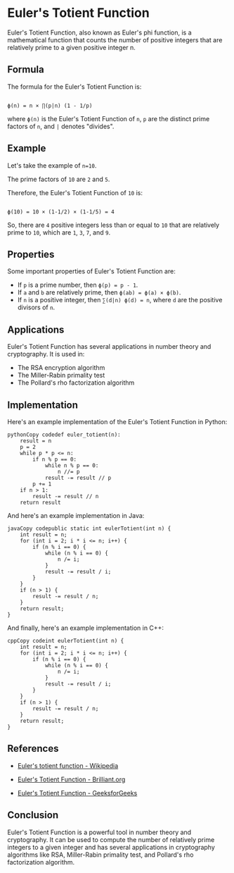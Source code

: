 # Euler's Totient Function

Euler's Totient Function, also known as Euler's phi function, is a mathematical function that counts the number of positive integers that are relatively prime to a given positive integer n.

## Formula

The formula for the Euler's Totient Function is:

```

ϕ(n) = n × ∏(p|n) (1 - 1/p)
```

where `ϕ(n)` is the Euler's Totient Function of `n`, `p` are the distinct prime factors of `n`, and `|` denotes "divides".

## Example

Let's take the example of `n=10`.

The prime factors of `10` are `2` and `5`.

Therefore, the Euler's Totient Function of `10` is:

```

ϕ(10) = 10 × (1-1/2) × (1-1/5) = 4
```

So, there are `4` positive integers less than or equal to `10` that are relatively prime to `10`, which are `1`, `3`, `7`, and `9`.

## Properties

Some important properties of Euler's Totient Function are:

- If `p` is a prime number, then `ϕ(p) = p - 1`.
- If `a` and `b` are relatively prime, then `ϕ(ab) = ϕ(a) × ϕ(b)`.
- If `n` is a positive integer, then `∑(d|n) ϕ(d) = n`, where `d` are the positive divisors of `n`.

## Applications

Euler's Totient Function has several applications in number theory and cryptography. It is used in:

- The RSA encryption algorithm
- The Miller-Rabin primality test
- The Pollard's rho factorization algorithm

## Implementation

Here's an example implementation of the Euler's Totient Function in Python:

```
pythonCopy codedef euler_totient(n):
    result = n
    p = 2
    while p * p <= n:
        if n % p == 0:
            while n % p == 0:
                n //= p
            result -= result // p
        p += 1
    if n > 1:
        result -= result // n
    return result
```

And here's an example implementation in Java:

```
javaCopy codepublic static int eulerTotient(int n) {
    int result = n;
    for (int i = 2; i * i <= n; i++) {
        if (n % i == 0) {
            while (n % i == 0) {
                n /= i;
            }
            result -= result / i;
        }
    }
    if (n > 1) {
        result -= result / n;
    }
    return result;
}
```

And finally, here's an example implementation in C++:

```
cppCopy codeint eulerTotient(int n) {
    int result = n;
    for (int i = 2; i * i <= n; i++) {
        if (n % i == 0) {
            while (n % i == 0) {
                n /= i;
            }
            result -= result / i;
        }
    }
    if (n > 1) {
        result -= result / n;
    }
    return result;
}
```

## References

- [Euler's totient function - Wikipedia](https://en.wikipedia.org/wiki/Euler's_totient_function)
- [Euler's Totient Function - Brilliant.org](https://brilliant.org/wiki/eulers-t)

- [Euler's Totient Function - GeeksforGeeks](https://www.geeksforgeeks.org/eulers-totient-function/)

## Conclusion

Euler's Totient Function is a powerful tool in number theory and cryptography. It can be used to compute the number of relatively prime integers to a given integer and has several applications in cryptography algorithms like RSA, Miller-Rabin primality test, and Pollard's rho factorization algorithm.
